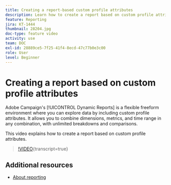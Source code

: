 ```yaml
---
title: Creating a report-based custom profile attributes
description: Learn how to create a report based on custom profile attributes.
feature: Reporting
jira: KT-1444
thumbnail: 28204.jpg
doc-type: feature video
activity: use
team: DOC
exl-id: 28889ce5-7f25-41f4-8ecd-47c77b0e3c00
role: User
level: Beginner
---
```

# Creating a report based on custom profile attributes

Adobe Campaign's [!UICONTROL Dynamic Reports] is a flexible freeform environment where you can explore data by including custom profile attributes. It allows you to combine dimensions, metrics, and time range in any combination, with unlimited breakdowns and comparisons.

This video explains how to create a report based on custom profile attributes.

>[!VIDEO](https://video.tv.adobe.com/v/28204?learn=on){transcript=true}

## Additional resources

* [About reporting](https://experienceleague.adobe.com/docs/campaign-standard/using/reporting/about-reporting/about-dynamic-reports.html?lang=en)
